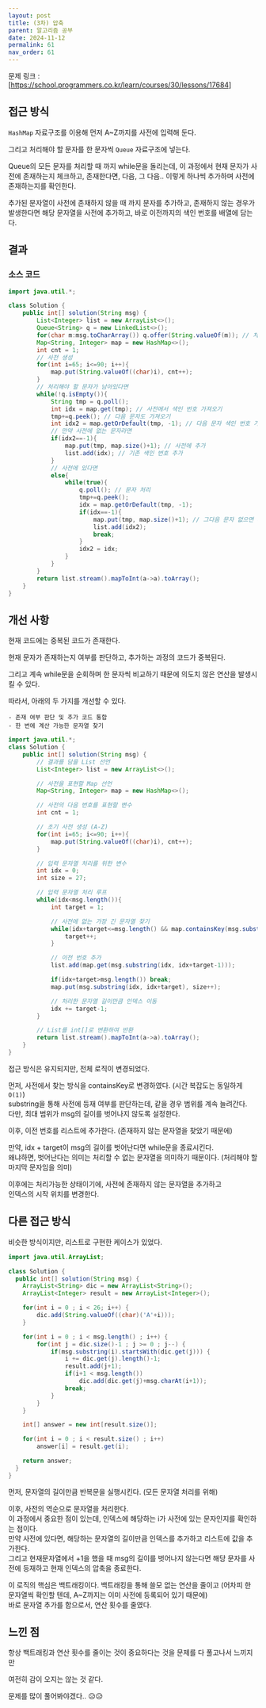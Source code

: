 ```yaml
---
layout: post
title: (3차) 압축
parent: 알고리즘 공부
date: 2024-11-12
permalink: 61
nav_order: 61
---
```


문제 링크 : [https://school.programmers.co.kr/learn/courses/30/lessons/17684]

## 접근 방식

`HashMap` 자료구조를 이용해 먼저 A~Z까지를 사전에 입력해 둔다.

그리고 처리해야 할 문자를 한 문자씩 `Queue` 자료구조에 넣는다.

Queue의 모든 문자를 처리할 때 까지 while문을 돌리는데, 이 과정에서 현재 문자가 사전에 존재하는지 체크하고, 존재한다면, 다음, 그 다음.. 이렇게 하나씩 추가하며 사전에 존재하는지를 확인한다.

추가된 문자열이 사전에 존재하지 않을 때 까지 문자를 추가하고, 존재하지 않는 경우가 발생한다면 해당 문자열을 사전에 추가하고, 바로 이전까지의 색인 번호를 배열에 담는다.

## 결과

### 소스 코드

```java
import java.util.*;

class Solution {
    public int[] solution(String msg) {
        List<Integer> list = new ArrayList<>();
        Queue<String> q = new LinkedList<>();
        for(char m:msg.toCharArray()) q.offer(String.valueOf(m)); // 처리해야 할 문자 추가
        Map<String, Integer> map = new HashMap<>();
        int cnt = 1;
        // 사전 생성
        for(int i=65; i<=90; i++){
            map.put(String.valueOf((char)i), cnt++);
        }
        // 처리해야 할 문자가 남아있다면
        while(!q.isEmpty()){
            String tmp = q.poll();
            int idx = map.get(tmp); // 사전에서 색인 번호 가져오기
            tmp+=q.peek(); // 다음 문자도 가져오기
            int idx2 = map.getOrDefault(tmp, -1); // 다음 문자 색인 번호 가져오기
            // 만약 사전에 없는 문자라면
            if(idx2==-1){
                map.put(tmp, map.size()+1); // 사전에 추가
                list.add(idx); // 기존 색인 번호 추가
            }
            // 사전에 있다면
            else{
                while(true){
                    q.poll(); // 문자 처리
                    tmp+=q.peek();
                    idx = map.getOrDefault(tmp, -1);
                    if(idx==-1){
                        map.put(tmp, map.size()+1); // 그다음 문자 없으면 사전에 추가
                        list.add(idx2);
                        break;
                    }
                    idx2 = idx;
                }
            }
        }
        return list.stream().mapToInt(a->a).toArray();
    }
}
```

## 개선 사항

현재 코드에는 중복된 코드가 존재한다.

현재 문자가 존재하는지 여부를 판단하고, 추가하는 과정의 코드가 중복된다.

그리고 계속 while문을 순회하며 한 문자씩 비교하기 때문에 의도치 않은 연산을 발생시킬 수 있다.

따라서, 아래의 두 가지를 개선할 수 있다.

```
- 존재 여부 판단 및 추가 코드 통합
- 한 번에 계산 가능한 문자열 찾기
```

```java
import java.util.*;
class Solution {
    public int[] solution(String msg) {
        // 결과를 담을 List 선언
        List<Integer> list = new ArrayList<>();

        // 사전을 표현할 Map 선언
        Map<String, Integer> map = new HashMap<>();

        // 사전의 다음 번호를 표현할 변수
        int cnt = 1;

        // 초기 사전 생성 (A-Z)
        for(int i=65; i<=90; i++){
            map.put(String.valueOf((char)i), cnt++);
        }

        // 입력 문자열 처리를 위한 변수
        int idx = 0;
        int size = 27;

        // 입력 문자열 처리 루프
        while(idx<msg.length()){
            int target = 1;

            // 사전에 없는 가장 긴 문자열 찾기
            while(idx+target<=msg.length() && map.containsKey(msg.substring(idx, idx+target))){
                target++;
            }

            // 이전 번호 추가
            list.add(map.get(msg.substring(idx, idx+target-1)));

            if(idx+target>msg.length()) break;
            map.put(msg.substring(idx, idx+target), size++);

            // 처리한 문자열 길이만큼 인덱스 이동
            idx += target-1;
        }

        // List를 int[]로 변환하여 반환
        return list.stream().mapToInt(a->a).toArray();
    }
}
```

접근 방식은 유지되지만, 전체 로직이 변경되었다.

먼저, 사전에서 찾는 방식을 containsKey로 변경하였다. (시간 복잡도는 동일하게 `O(1)`)  
substring을 통해 사전에 등재 여부를 판단하는데, 같을 경우 범위를 계속 늘려간다.  
다만, 최대 범위가 msg의 길이를 벗어나지 않도록 설정한다.

이후, 이전 번호를 리스트에 추가한다. (존재하지 않는 문자열을 찾았기 때문에)

만약, idx + target이 msg의 길이를 벗어난다면 while문을 종료시킨다.  
왜냐하면, 벗어난다는 의미는 처리할 수 없는 문자열을 의미하기 때문이다. (처리해야 할 마지막 문자임을 의미)

이후에는 처리가능한 상태이기에, 사전에 존재하지 않는 문자열을 추가하고  
인덱스의 시작 위치를 변경한다.

## 다른 접근 방식

비슷한 방식이지만, 리스트로 구현한 케이스가 있었다.

```java
import java.util.ArrayList;

class Solution {
  public int[] solution(String msg) {
    ArrayList<String> dic = new ArrayList<String>();
    ArrayList<Integer> result = new ArrayList<Integer>();

    for(int i = 0 ; i < 26; i++) {
        dic.add(String.valueOf((char)('A'+i)));
    }

    for(int i = 0 ; i < msg.length() ; i++) {
        for(int j = dic.size()-1 ; j >= 0 ; j--) {
            if(msg.substring(i).startsWith(dic.get(j))) {
                i += dic.get(j).length()-1;
                result.add(j+1);
                if(i+1 < msg.length())
                    dic.add(dic.get(j)+msg.charAt(i+1));
                break;
            }
        }
    }

    int[] answer = new int[result.size()];

    for(int i = 0 ; i < result.size() ; i++)
        answer[i] = result.get(i);

    return answer;
  }
}
```

먼저, 문자열의 길이만큼 반복문을 실행시킨다. (모든 문자열 처리를 위해)

이후, 사전의 역순으로 문자열을 처리한다.  
이 과정에서 중요한 점이 있는데, 인덱스에 해당하는 i가 사전에 있는 문자인지를 확인하는 점이다.  
만약 사전에 있다면, 해당하는 문자열의 길이만큼 인덱스를 추가하고 리스트에 값을 추가한다.  
그리고 현재문자열에서 +1을 했을 때 msg의 길이를 벗어나지 않는다면 해당 문자를 사전에 등재하고 현재 인덱스의 압축을 종료한다.

이 로직의 핵심은 백트래킹이다. 백트래킹을 통해 쓸모 없는 연산을 줄이고 (어차피 한 문자열씩 확인할 텐데, A~Z까지는 이미 사전에 등록되어 있기 때문에)  
바로 문자열 추가를 함으로서, 연산 횟수를 줄였다.

## 느낀 점

항상 백트래킹과 연산 횟수를 줄이는 것이 중요하다는 것을 문제를 다 풀고나서 느끼지만

여전히 감이 오지는 않는 것 같다.

문제를 많이 풀어봐야겠다.. 😥😥

[https://school.programmers.co.kr/learn/courses/30/lessons/17684]: https://school.programmers.co.kr/learn/courses/30/lessons/17684
